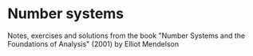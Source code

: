 # Number systems
Notes, exercises and solutions from the book "Number Systems and the Foundations of Analysis" (2001) by Elliot Mendelson
